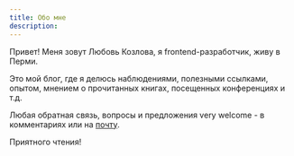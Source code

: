 ```yaml
---
title: Обо мне
description: 
---
```


Привет! Меня зовут Любовь Козлова, я frontend-разработчик, живу в Перми.

Это мой блог, где я делюсь наблюдениями, полезными ссылками, опытом, мнением о прочитанных книгах, посещенных конференциях и т.д.

Любая обратная связь, вопросы и предложения very welcome - в комментариях или на [почту](mailto:lunlightup@gmail.com).

Приятного чтения!